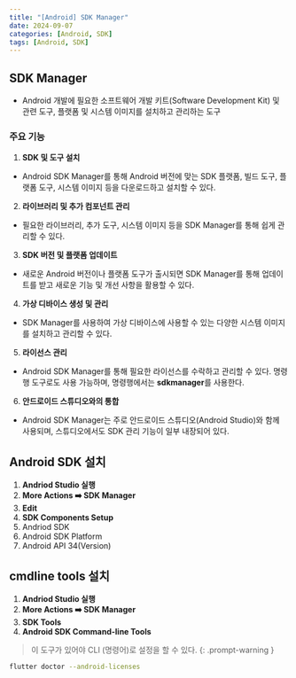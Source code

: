 ```yaml
---
title: "[Android] SDK Manager"
date: 2024-09-07
categories: [Android, SDK]
tags: [Android, SDK]
---
```


## SDK Manager

- Android 개발에 필요한 소프트웨어 개발 키트(Software Development Kit) 및 관련 도구, 플랫폼 및 시스템 이미지를 설치하고 관리하는 도구

### 주요 기능

1. **SDK 및 도구 설치**
  - Android SDK Manager를 통해 Android 버전에 맞는 SDK 플랫폼, 빌드 도구, 플랫폼 도구, 시스템 이미지 등을 다운로드하고 설치할 수 있다.
2. **라이브러리 및 추가 컴포넌트 관리**
  - 필요한 라이브러리, 추가 도구, 시스템 이미지 등을 SDK Manager를 통해 쉽게 관리할 수 있다.
3. **SDK 버전 및 플랫폼 업데이트**
  - 새로운 Android 버전이나 플랫폼 도구가 출시되면 SDK Manager를 통해 업데이트를 받고 새로운 기능 및 개선 사항을 활용할 수 있다.
4. **가상 디바이스 생성 및 관리**
  - SDK Manager를 사용하여 가상 디바이스에 사용할 수 있는 다양한 시스템 이미지를 설치하고 관리할 수 있다.
5. **라이선스 관리**
  - Android SDK Manager를 통해 필요한 라이선스를 수락하고 관리할 수 있다. 명령행 도구로도 사용 가능하며, 명령행에서는 **sdkmanager**를 사용한다.
6. **안드로이드 스튜디오와의 통합**
  - Android SDK Manager는 주로 안드로이드 스튜디오(Android Studio)와 함께 사용되며, 스튜디오에서도 SDK 관리 기능이 일부 내장되어 있다.

## Android SDK 설치

1. **Andriod Studio 실행**
2. **More Actions ➡️ SDK Manager**
3. **Edit**
4. **SDK Components Setup**
  1. Andriod SDK
  2. Android SDK Platform
  3. Android API 34(Version)

## cmdline tools 설치

1. **Andriod Studio 실행**
2. **More Actions ➡️ SDK Manager**
3. **SDK Tools**
  1. **Android SDK Command-line Tools**

> 이 도구가 있어야 CLI (명령어)로 설정을 할 수 있다.
{: .prompt-warning }

```bash
flutter doctor --android-licenses
```